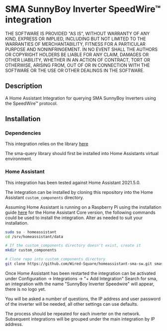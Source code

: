 # SMA SunnyBoy Inverter SpeedWire™ integration

THE SOFTWARE IS PROVIDED "AS IS", WITHOUT WARRANTY OF ANY KIND, EXPRESS OR
IMPLIED, INCLUDING BUT NOT LIMITED TO THE WARRANTIES OF MERCHANTABILITY,
FITNESS FOR A PARTICULAR PURPOSE AND NONINFRINGEMENT. IN NO EVENT SHALL THE
AUTHORS OR COPYRIGHT HOLDERS BE LIABLE FOR ANY CLAIM, DAMAGES OR OTHER
LIABILITY, WHETHER IN AN ACTION OF CONTRACT, TORT OR OTHERWISE, ARISING FROM,
OUT OF OR IN CONNECTION WITH THE SOFTWARE OR THE USE OR OTHER DEALINGS IN THE
SOFTWARE.

## Description

A Home Assistant Integration for querying SMA SunnyBoy Inverters using the SpeedWire™ protocol.

## Installation

### Dependencies

This integration relies on the library [here](https://github.com/Wired-Square/sma-query )

The sma-query library should first be installed into Home Assistants virtual environment.

### Home Assistant

This integration has been tested against Home Assistant 2021.5.0.

The integration can be installed by cloning this repository into the Home Assistant ```custom_components``` directory.

Assuming Home Assistant is running on a Raspberry Pi using the installation guide [here](https://www.home-assistant.io/installation/raspberrypi) for the Home Assistant Core version, the following commands could be used to install the integration. Alter as needed to suit your installation.

```bash
sudo su - homeassistant
cd /srv/homeassistant/data

# If the custom_components directory doesn't exist, create it
mkdir custom_components

# Clone repo into custom_components directory
git clone https://github.com/Wired-Square/homeassistant-sma-sw.git smasw
```

Once Home Assistant has been restarted the integration can be activated under Configuration -> Integrations -> "+ Add Integration"
Search for sma, an integration with the name "SunnyBoy Inverter Speedwire" will appear, there is no logo yet.

You will be asked a number of questions, the IP address and user password of the inverter will be needed, all other settings can use defaults.

The process should be repeated for each inverter on the network. Subsequent integrations will be grouped under the main integration by IP address.
